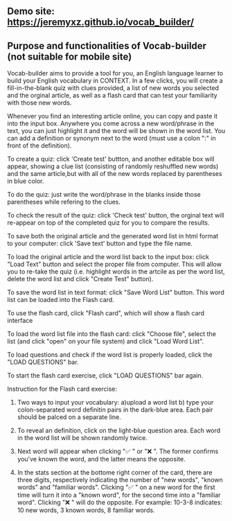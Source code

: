 ## Demo site: https://jeremyxz.github.io/vocab_builder/

## Purpose and functionalities of Vocab-builder (not suitable for mobile site)

Vocab-builder aims to provide a tool for you,  an English language learner to build your English vocabulary in CONTEXT. 
In a few clicks, you will create a fill-in-the-blank quiz with clues provided, a list of new words you selected 
and the orginal article, as well as a flash card that can test  your familiarity with those new words.

Whenever you find an interesting article online, you can copy and paste it into the input box. Anywhere you
come across a new word/phrase in the text, you can just highlight it and the word will be shown in the word list. You
can add a definition or synonym next to the word (must use a colon ":" in front of the definition). 

To create a quiz: click 'Create test' buttton, and another editable box will appear,  showing a clue list 
(consisting of randomly reshuffled new words) and the same article,but with all of the new words replaced by 
parentheses in blue color.

To do the quiz:  just write the word/phrase in the blanks inside those parentheses while refering to the clues.

To check the result of the quiz: click 'Check test' button, the orginal text will re-appear on top of the completed quiz
for you to compare the results. 

To save both the original article and the generated word list in html format to your computer: click 'Save text'
button and type the file name.

To load the original article and the word list back to the input box: click "Load Text" button and select the proper file
from  computer. This will allow you to re-take the quiz (i.e. highlight words in the artcile as per the word list, delete 
the word list and click "Create Test" button). 

To save the word list in text format: click "Save Word List" button. This word list can be loaded into the Flash card.

To use the flash card, click "Flash card", which will show a flash card interface

To load the word list file into the flash card: click "Choose file", select the list (and click "open" on your file system)
and click "Load Word List". 


To load questions and check if the word list is properly loaded, click the "LOAD QUESTIONS" bar.

To start the flash card exercise, click "LOAD QUESTIONS" bar again.

Instruction for the Flash card exercise:

1) Two ways to input your vocabulary: a)upload a word list b) type your colon-separated word definitin pairs in the dark-blue area. Each pair should be palced on a separate line. 

2) To reveal an definition, click on the light-blue question area. Each word in the word list will be shown randomly twice. 

3) Next word will appear when clicking "✅ " or "❌ ".  The former confirms you've known the word, and the latter means the opposite. 

4) In the stats section at the bottome right corner of the card, there are three digits, respectively indicating the number
 of "new words", "known words" and  "familiar words".  Clicking "✅ " on a new word for the first time will turn it into a 
 "known word", for the second time into a "familiar word". Clicking "❌ " will do the opposite. 
 For example: 10-3-8 indicates: 10 new words, 3 known words, 8 familiar words. 

